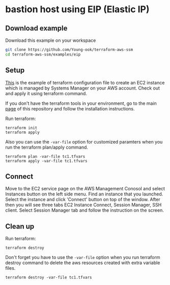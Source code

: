 # bastion host using EIP (Elastic IP)

## Download example
Download this example on your workspace
```sh
git clone https://github.com/Young-ook/terraform-aws-ssm
cd terraform-aws-ssm/examples/eip
```

## Setup
[This](https://github.com/Young-ook/terraform-aws-ssm/blob/main/examples/eip/main.tf) is the example of terraform configuration file to create an EC2 instance which is managed by Systems Manager on your AWS account. Check out and apply it using terraform command.

If you don't have the terraform tools in your environment, go to the main [page](https://github.com/Young-ook/terraform-aws-ssm) of this repository and follow the installation instructions.

Run terraform:
```
terraform init
terraform apply
```
Also you can use the `-var-file` option for customized paramters when you run the terraform plan/apply command.
```
terraform plan -var-file tc1.tfvars
terraform apply -var-file tc1.tfvars
```

## Connect
Move to the EC2 service page on the AWS Management Conosol and select Instances button on the left side menu. Find an instance that you launched. Select the instance and click 'Connect' button on top of the window. After then you will see three tabs EC2 Instance Connect, Session Manager, SSH client. Select Session Manager tab and follow the instruction on the screen.

## Clean up
Run terraform:
```
terraform destroy
```
Don't forget you have to use the `-var-file` option when you run terraform destroy command to delete the aws resources created with extra variable files.
```
terraform destroy -var-file tc1.tfvars
```
